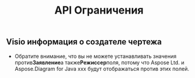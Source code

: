 ﻿---
title: API Ограничения
type: docs
weight: 30
url: /ru/java/api-limitations/
---
## **Visio информация о создателе чертежа**
- Обратите внимание, что вы не можете устанавливать значения против**Заявление**а также**Режиссер**поля, потому что Aspose Ltd. и Aspose.Diagram for Java xxx будут отображаться против этих полей.
